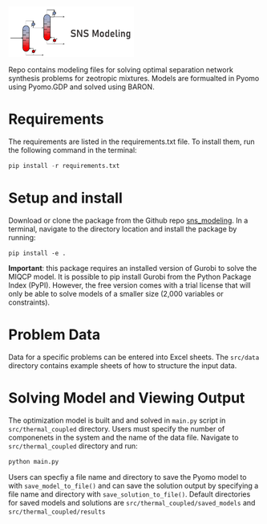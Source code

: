 <img src="docs/images/sns_logo.png" width="250" height="100">

Repo contains modeling files for solving optimal separation network synthesis problems for zeotropic mixtures. Models are formualted in Pyomo using Pyomo.GDP and solved using BARON.

# Requirements
 
The requirements are listed in the requirements.txt file. To install them, run the following command in the terminal:

```python 
pip install -r requirements.txt
```

# Setup and install

Download or clone the package from the Github repo [sns_modeling](https://github.com/pfauk/sns_modeling). In a terminal, navigate to the directory location and install the package by running: 

```
pip install -e . 
```

**Important**: this package requires an installed version of Gurobi to solve the MIQCP model. It is possible to pip install Gurobi from the Python Package Index (PyPI). However, the free version comes with a trial license that will only be able to solve models of a smaller size (2,000 variables or constraints).



# Problem Data

Data for a specific problems can be entered into Excel sheets. The ```src/data``` directory contains example sheets of how to structure the input data.


# Solving Model and Viewing Output

The optimization model is built and and solved in ```main.py``` script in ```src/thermal_coupled``` directory. Users must specify the number of componenets in the system and the name of the data file. Navigate to ```src/thermal_coupled``` directory and run:

```python 
python main.py
```

Users can specfiy a file name and directory to save the Pyomo model to with ```save_model_to_file()``` and can save the solution output by specifying a file name and directory with ```save_solution_to_file()```. Default directories for saved models and solutions are ```src/thermal_coupled/saved_models``` and ```src/thermal_coupled/results```